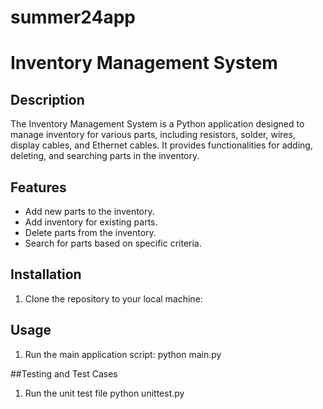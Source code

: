 # summer24app

# Inventory Management System

## Description
The Inventory Management System is a Python application designed to manage inventory for various parts, including resistors, solder, wires, display cables, and Ethernet cables. It provides functionalities for adding, deleting, and searching parts in the inventory.

## Features
- Add new parts to the inventory.
- Add inventory for existing parts.
- Delete parts from the inventory.
- Search for parts based on specific criteria.

## Installation
1. Clone the repository to your local machine:

## Usage

1. Run the main application script:
python main.py

##Testing and Test Cases

1. Run the unit test file
python unittest.py
